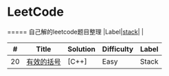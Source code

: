 # LeetCode
=====
 自己解的leetcode题目整理
|Label|[stack](https://github.com/LHesperus/leetcode/tree/master/stack)| |

| # | Title | Solution | Difficulty | Label |
|---| ----- | -------- | ---------- | ----- |
| 20|[有效的括号](https://github.com/LHesperus/leetcode/blob/master/stack/%E6%9C%89%E6%95%88%E7%9A%84%E6%8B%AC%E5%8F%B7/main.cpp)|[C++]|Easy|Stack|